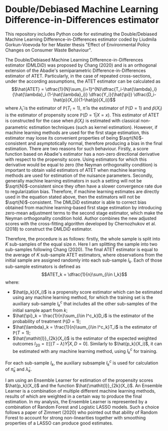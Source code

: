 # Double/Debiased Machine Learning Difference-in-Differences estimator

This repository includes Python code for estimating the Double/Debiased Machine Learning Difference-in-Differences estimator coded by Liudmila Gorkun-Voevoda for her Master thesis "Effect of Environmental Policy Changes on Consumer Waste Behaviour".

The Double/Debiased Machine Learning Difference-in-Differences estimator (DMLDiD) was proposed by Chang (2020) and is an orthogonal extension of the Abadie's semiparametric Difference-in-Differences estimator of ATET. Particularly, in the case of repeated cross-sections, under the according assumptions, the ATET estimator can be calculated as $$\hat{ATET} = \dfrac{1}{N}\sum_{i=1}^{N}\dfrac{T_i-\hat{\lambda}_i}{\hat{\lambda}_i (1-\hat{\lambda}_i)} \dfrac{Y_i}{\hat{\pi}} \dfrac{D_i-\hat{p}(X_i)}{1-\hat{p}(X_i)}$$
where $\hat{\lambda}_i$ is the estimator of $\mathbb{P}(T_i=1)$, $\hat{\pi}$ is the estimator of $\mathbb{P}(D=1)$ and $\hat{p}(X_i)$ is the estimator of propensity score $\mathbb{P}(D=1|X=x)$. 
This estimator of ATET is constructed for the case when $\hat{p}(X_i)$ is estimated with classical non-parametric estimation techniques (such as kernel estimation). 
However, if machine learning methods are used for the first stage estimation, this estimator may loose its convenient properties of being $\sqrt{N}$-consistent and asymptotically normal, therefore producing a bias in the final estimation. There are two reasons for such behaviour. 
Firstly, a score function based on Abadie's estimator has a non-zero directional derivative with respect to the propensity score. Using estimators for which this derivative would be equal to zero (the Neyman orthogonality condition) is important to obtain valid estimators of ATET when machine learning methods are used for estimation of the nuisance parameters. 
Secondly, generally machine learning estimators in such a setting will not be $\sqrt{N}$-consistent since they often have a slower convergence rate due to regularization bias. Therefore, if machine learning estimates are directly used in the equation stated above, then the estimators will not be $\sqrt{N}$-consistent.
The DMLDiD estimator is able to correct bias obtained from machine learning-based first stage estimation by introducing zero-mean adjustment terms to the second stage estimator, which make the Neyman orthogonality condition hold. Author combines the new adjusted scores with the cross-fitting algorithm developed by Chernozhukov et al. (2018) to construct the DMLDiD estimator.

Therefore, the procedure is as follows: firstly, the whole sample is split into $K$ sub-samples of the equal size $n$. Here I am splitting the sample into two sub-samples following Chang (2020). The final ATET estimator is equal to the average of $K$ sub-sample ATET estimators, where observations from the initial sample are assigned randomly into each sub-sample $I_k$. Each of those sub-sample estimators is defined as $$ATET_k = \dfrac{1}{n}\sum_{i\in I_k}$$
where:
* $\hat{p_k}(X_i)$ is a propensity score estimator which can be estimated using any machine learning method, for which the training set is the auxiliary sub-sample $I^c_k$ that includes all the other sub-samples of the initial sample apart from $k$;
* $\hat{\pi}_k = \frac{1}{n}\sum_{i\in I^c_k}D_i$ is the estimator of the probability of treatment $\mathbb{P}(D=1)$;
* $\hat{\lambda}_k = \frac{1}{n}\sum_{i\in I^c_k}T_i$ is the estimator of $\mathbb{P}(T = 1)$;
* $\hat{\mathit{l}}_{2k}(X_i)$ is the estimator of the expected weighted outcomes $\mathit{l}_{20} = \mathbb{E}\left[\left( T -\lambda \right) Y | X, D = 0\right]$. Similarly to $\hat{p_k}(X_i)$, it can be estimated with any machine learning method, using $I^c_k$ for training.

For each sub-sample $I_k$, the auxiliary subsample $I^c_k$ is used for calculation of $\hat{\pi}_k$ and $\hat{\lambda}_k$.

I am using an Ensemble Learner for estimation of the propensity scores $\hat{p_k}(X_i)$ and the function $\hat{\mathit{l}}_{2k}(X_i)$. An Ensemble Learner is a combination of multiple different machine learning methods, results of which are weighted in a certain way to produce the final estimation. In my analysis, the Ensemble Learner is represented by a combination of Random Forest and Logistic LASSO models. Such a choice follows a paper of Zimmert (2020) who pointed out that ability of Random Forest to account for strong non-linearities together with smoothing properties of a LASSO can produce good estimates. 
